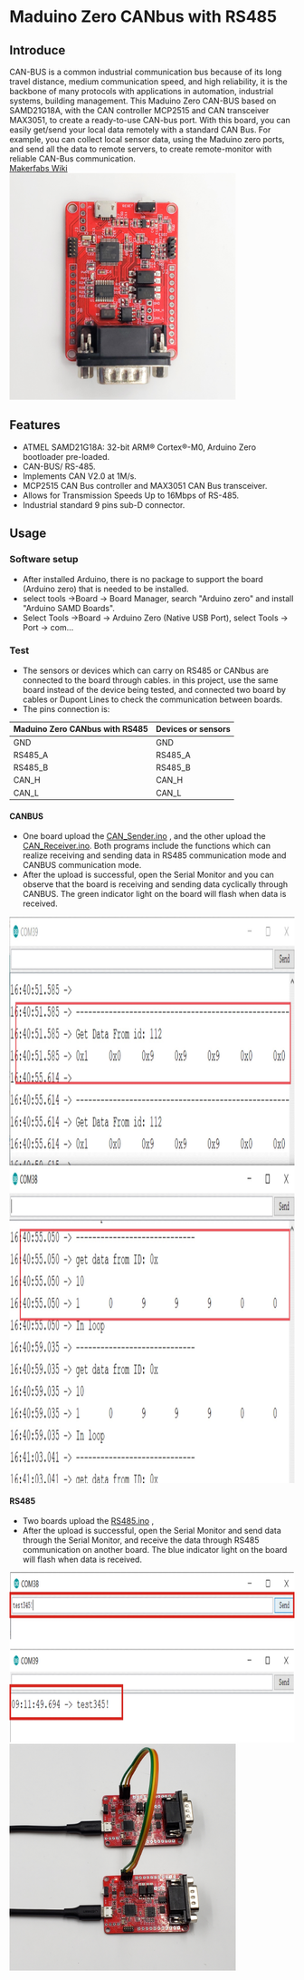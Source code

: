 # Maduino Zero CANbus with RS485
## Introduce

CAN-BUS is a common industrial communication bus because of its long travel distance, medium communication speed, and high reliability, it is the backbone of many protocols with applications in automation, industrial systems, building management. This Maduino Zero CAN-BUS based on SAMD21G18A, with the CAN controller MCP2515 and CAN transceiver MAX3051, to create a ready-to-use CAN-bus port. With this board, you can easily get/send your local data remotely with a standard CAN Bus. For example, you can collect local sensor data, using the Maduino zero ports, and send all the data to remote servers, to create remote-monitor with reliable CAN-Bus communication.<br>
[Makerfabs Wiki](https://www.makerfabs.com/wiki/index.php?title=Maduino_Zero_Canbus_with_RS485) <br>
<img src="https://github.com/Makerfabs/Maduino-CANbus-RS485/blob/main/md_pic/Maduino_RS485_101.jpg" width="400" height="400"  alt=""/><br/>

## Features


* ATMEL SAMD21G18A: 32-bit ARM® Cortex®-M0, Arduino Zero bootloader pre-loaded.<br>
* CAN-BUS/ RS-485.<br>
* Implements CAN V2.0 at 1M/s.<br>
* MCP2515 CAN Bus controller and MAX3051 CAN Bus transceiver.<br>
* Allows for Transmission Speeds Up to 16Mbps of RS-485.<br>
* Industrial standard 9 pins sub-D connector.<br>

## Usage


### Software setup

* After installed Arduino, there is no package to support the board (Arduino zero) that is needed to be installed.<br>
* select tools ->Board -> Board Manager, search "Arduino zero" and install "Arduino SAMD Boards".<br>
* Select Tools ->Board -> Arduino Zero (Native USB Port), select Tools -> Port -> com…<br>

### Test

* The sensors or devices which can carry on RS485 or CANbus are connected to the board through cables. in this project, use the same board instead of the device being tested, and connected two board by cables or Dupont Lines to check the communication between boards.<br>
* The pins connection is:<br>

|Maduino Zero CANbus with RS485 |Devices or sensors |
|---|---|
|GND |GND |
|RS485_A |RS485_A |
|RS485_B |RS485_B |
|CAN_H | CAN_H |
|CAN_L | CAN_L |

#### CANBUS
* One board upload the [CAN_Sender.ino](https://github.com/Makerfabs/Maduino-CANbus-RS485/blob/main/CAN_Sender/CAN_Sender.ino) , and the other upload the [CAN_Receiver.ino](https://github.com/Makerfabs/Maduino-CANbus-RS485/blob/main/CAN_Receiver/CAN_Receiver.ino). Both programs include the functions which can realize receiving and sending data in RS485 communication mode and CANBUS communication mode.<br>
* After the upload is successful, open the Serial Monitor and you can observe that the board is receiving and sending data cyclically through CANBUS. The green indicator light on the board will flash when data is received.<br>

<img src="https://github.com/Makerfabs/Maduino-CANbus-RS485/blob/main/md_pic/Maduino_RS485_103.jpg" width="900" height="1000"  alt=""/><br/>

#### RS485
* Two boards upload the [RS485.ino](https://github.com/Makerfabs/Maduino-CANbus-RS485/blob/main/RS485/RS485.ino) ,
* After the upload is successful, open the Serial Monitor and send data through the Serial Monitor, and receive the data through RS485 communication on another board. The blue indicator light on the board will flash when data is received.<br>


<img src="https://github.com/Makerfabs/Maduino-CANbus-RS485/blob/main/md_pic/Maduino_RS485_104.jpg" width="1000" height="300"  alt=""/><br/>
<img src="https://github.com/Makerfabs/Maduino-CANbus-RS485/blob/main/md_pic/Maduino_RS485_105.jpg" width="400" height="400"  alt=""/><br/>














